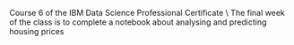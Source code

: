 Course 6 of the IBM Data Science Professional Certificate \\
The final week of the class is to complete a notebook about analysing and predicting housing prices 
